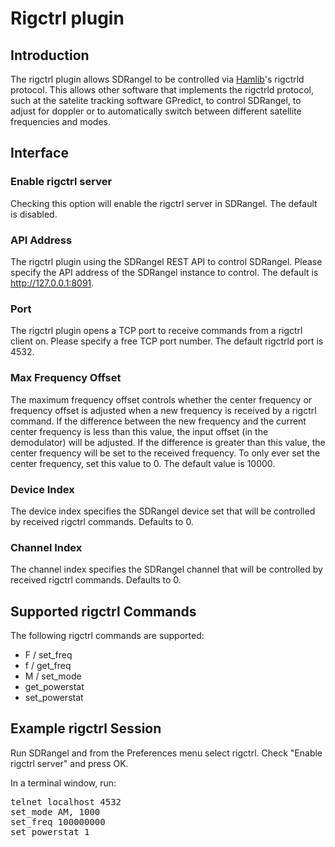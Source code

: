 <h1>Rigctrl plugin</h1>

<h2>Introduction</h2>

The rigctrl plugin allows SDRangel to be controlled via [Hamlib](http://hamlib.sourceforge.net/manuals/hamlib.html)'s rigctrld protocol. This allows other software that implements the rigctrld protocol, such at the satelite tracking software GPredict, to control SDRangel, to adjust for doppler or to automatically switch between different satellite frequencies and modes.

<h2>Interface</h2>

<h3>Enable rigctrl server</h3>

Checking this option will enable the rigctrl server in SDRangel. The default is disabled.

<h3>API Address</h3>

The rigctrl plugin using the SDRangel REST API to control SDRangel. Please specify the API address of the SDRangel instance to control. The default is http://127.0.0.1:8091.

<h3>Port</h3>

The rigctrl plugin opens a TCP port to receive commands from a rigctrl client on. Please specify a free TCP port number. The default rigctrld port is 4532.

<h3>Max Frequency Offset</h3>

The maximum frequency offset controls whether the center frequency or frequency offset is adjusted when a new frequency is received by a rigctrl command.
If the difference between the new frequency and the current center frequency is less than this value, the input offset (in the demodulator) will be adjusted.
If the difference is greater than this value, the center frequency will be set to the received frequency.
To only ever set the center frequency, set this value to 0. The default value is 10000.

<h3>Device Index</h3>

The device index specifies the SDRangel device set that will be controlled by received rigctrl commands. Defaults to 0.

<h3>Channel Index</h3>

The channel index specifies the SDRangel channel that will be controlled by received rigctrl commands. Defaults to 0.

<h2>Supported rigctrl Commands</h2>

The following rigctrl commands are supported:

<ul>
<li>F / set_freq
<li>f / get_freq
<li>M / set_mode
<li>get_powerstat
<li>set_powerstat
</ul>

<h2>Example rigctrl Session</h2>

Run SDRangel and from the Preferences menu select rigctrl. Check "Enable rigctrl server" and press OK.

In a terminal window, run:

<pre>
telnet localhost 4532
set_mode AM, 1000
set_freq 100000000
set_powerstat 1
</pre>
